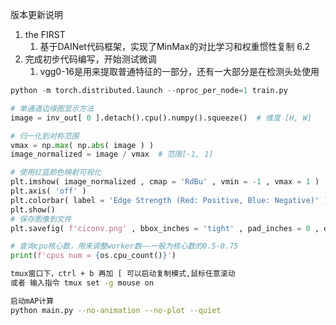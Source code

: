 版本更新说明
1. the FIRST
   1. 基于DAINet代码框架，实现了MinMax的对比学习和权重惯性复制
6.2
1. 完成初步代码编写，开始测试微调
   1. vgg0-16是用来提取普通特征的一部分，还有一大部分是在检测头处使用

```python
python -m torch.distributed.launch --nproc_per_node=1 train.py
```

```python
# 单通道边缘图显示方法
image = inv_out[ 0 ].detach().cpu().numpy().squeeze()  # 维度 [H, W]

# 归一化到对称范围
vmax = np.max( np.abs( image ) )
image_normalized = image / vmax  # 范围[-1, 1]

# 使用红蓝颜色映射可视化
plt.imshow( image_normalized , cmap = 'RdBu' , vmin = -1 , vmax = 1 )
plt.axis( 'off' )
plt.colorbar( label = 'Edge Strength (Red: Positive, Blue: Negative)' )
plt.show()
# 保存图像到文件
plt.savefig( f'ciconv.png' , bbox_inches = 'tight' , pad_inches = 0 , dpi = 800 )
```

```python
# 查询cpu核心数，用来调整worker数——一般为核心数的0.5-0.75
print(f'cpus num = {os.cpu_count()}')
```

```bash
tmux窗口下，ctrl + b 再加 [ 可以启动复制模式,鼠标任意滚动
或者 输入指令 tmux set -g mouse on
```

```bash
启动mAP计算
python main.py --no-animation --no-plot --quiet
```

